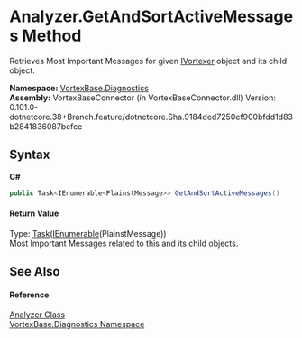 # Analyzer.GetAndSortActiveMessages Method 
 

Retrieves Most Important Messages for given <a href="T_VortexBase_IVortexer.md">IVortexer</a> object and its child object.

**Namespace:**&nbsp;<a href="N_VortexBase_Diagnostics.md">VortexBase.Diagnostics</a><br />**Assembly:**&nbsp;VortexBaseConnector (in VortexBaseConnector.dll) Version: 0.101.0-dotnetcore.38+Branch.feature/dotnetcore.Sha.9184ded7250ef900bfdd1d83b2841836087bcfce

## Syntax

**C#**<br />
``` C#
public Task<IEnumerable<PlainstMessage>> GetAndSortActiveMessages()
```


#### Return Value
Type: <a href="https://docs.microsoft.com/dotnet/api/system.threading.tasks.task-1" target="_blank">Task</a>(<a href="https://docs.microsoft.com/dotnet/api/system.collections.generic.ienumerable-1" target="_blank">IEnumerable</a>(PlainstMessage))<br />Most Important Messages related to this and its child objects.

## See Also


#### Reference
<a href="T_VortexBase_Diagnostics_Analyzer.md">Analyzer Class</a><br /><a href="N_VortexBase_Diagnostics.md">VortexBase.Diagnostics Namespace</a><br />